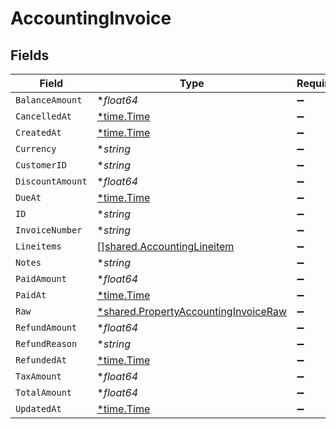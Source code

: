 # AccountingInvoice


## Fields

| Field                                                                                              | Type                                                                                               | Required                                                                                           | Description                                                                                        |
| -------------------------------------------------------------------------------------------------- | -------------------------------------------------------------------------------------------------- | -------------------------------------------------------------------------------------------------- | -------------------------------------------------------------------------------------------------- |
| `BalanceAmount`                                                                                    | **float64*                                                                                         | :heavy_minus_sign:                                                                                 | N/A                                                                                                |
| `CancelledAt`                                                                                      | [*time.Time](https://pkg.go.dev/time#Time)                                                         | :heavy_minus_sign:                                                                                 | N/A                                                                                                |
| `CreatedAt`                                                                                        | [*time.Time](https://pkg.go.dev/time#Time)                                                         | :heavy_minus_sign:                                                                                 | N/A                                                                                                |
| `Currency`                                                                                         | **string*                                                                                          | :heavy_minus_sign:                                                                                 | N/A                                                                                                |
| `CustomerID`                                                                                       | **string*                                                                                          | :heavy_minus_sign:                                                                                 | N/A                                                                                                |
| `DiscountAmount`                                                                                   | **float64*                                                                                         | :heavy_minus_sign:                                                                                 | N/A                                                                                                |
| `DueAt`                                                                                            | [*time.Time](https://pkg.go.dev/time#Time)                                                         | :heavy_minus_sign:                                                                                 | N/A                                                                                                |
| `ID`                                                                                               | **string*                                                                                          | :heavy_minus_sign:                                                                                 | N/A                                                                                                |
| `InvoiceNumber`                                                                                    | **string*                                                                                          | :heavy_minus_sign:                                                                                 | N/A                                                                                                |
| `Lineitems`                                                                                        | [][shared.AccountingLineitem](../../../pkg/models/shared/accountinglineitem.md)                    | :heavy_minus_sign:                                                                                 | N/A                                                                                                |
| `Notes`                                                                                            | **string*                                                                                          | :heavy_minus_sign:                                                                                 | N/A                                                                                                |
| `PaidAmount`                                                                                       | **float64*                                                                                         | :heavy_minus_sign:                                                                                 | N/A                                                                                                |
| `PaidAt`                                                                                           | [*time.Time](https://pkg.go.dev/time#Time)                                                         | :heavy_minus_sign:                                                                                 | N/A                                                                                                |
| `Raw`                                                                                              | [*shared.PropertyAccountingInvoiceRaw](../../../pkg/models/shared/propertyaccountinginvoiceraw.md) | :heavy_minus_sign:                                                                                 | N/A                                                                                                |
| `RefundAmount`                                                                                     | **float64*                                                                                         | :heavy_minus_sign:                                                                                 | N/A                                                                                                |
| `RefundReason`                                                                                     | **string*                                                                                          | :heavy_minus_sign:                                                                                 | N/A                                                                                                |
| `RefundedAt`                                                                                       | [*time.Time](https://pkg.go.dev/time#Time)                                                         | :heavy_minus_sign:                                                                                 | N/A                                                                                                |
| `TaxAmount`                                                                                        | **float64*                                                                                         | :heavy_minus_sign:                                                                                 | N/A                                                                                                |
| `TotalAmount`                                                                                      | **float64*                                                                                         | :heavy_minus_sign:                                                                                 | N/A                                                                                                |
| `UpdatedAt`                                                                                        | [*time.Time](https://pkg.go.dev/time#Time)                                                         | :heavy_minus_sign:                                                                                 | N/A                                                                                                |